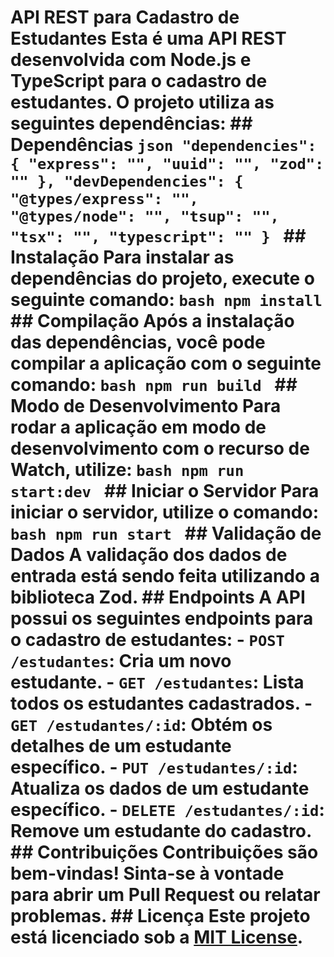 # API REST para Cadastro de Estudantes Esta é uma API REST desenvolvida com Node.js e TypeScript para o cadastro de estudantes. O projeto utiliza as seguintes dependências: ## Dependências ```json "dependencies": { "express": "", "uuid": "", "zod": "" }, "devDependencies": { "@types/express": "", "@types/node": "", "tsup": "", "tsx": "", "typescript": "" } ``` ## Instalação Para instalar as dependências do projeto, execute o seguinte comando: ```bash npm install ``` ## Compilação Após a instalação das dependências, você pode compilar a aplicação com o seguinte comando: ```bash npm run build ``` ## Modo de Desenvolvimento Para rodar a aplicação em modo de desenvolvimento com o recurso de Watch, utilize: ```bash npm run start:dev ``` ## Iniciar o Servidor Para iniciar o servidor, utilize o comando: ```bash npm run start ``` ## Validação de Dados A validação dos dados de entrada está sendo feita utilizando a biblioteca Zod. ## Endpoints A API possui os seguintes endpoints para o cadastro de estudantes: - `POST /estudantes`: Cria um novo estudante. - `GET /estudantes`: Lista todos os estudantes cadastrados. - `GET /estudantes/:id`: Obtém os detalhes de um estudante específico. - `PUT /estudantes/:id`: Atualiza os dados de um estudante específico. - `DELETE /estudantes/:id`: Remove um estudante do cadastro. ## Contribuições Contribuições são bem-vindas! Sinta-se à vontade para abrir um Pull Request ou relatar problemas. ## Licença Este projeto está licenciado sob a [MIT License](LICENSE).
